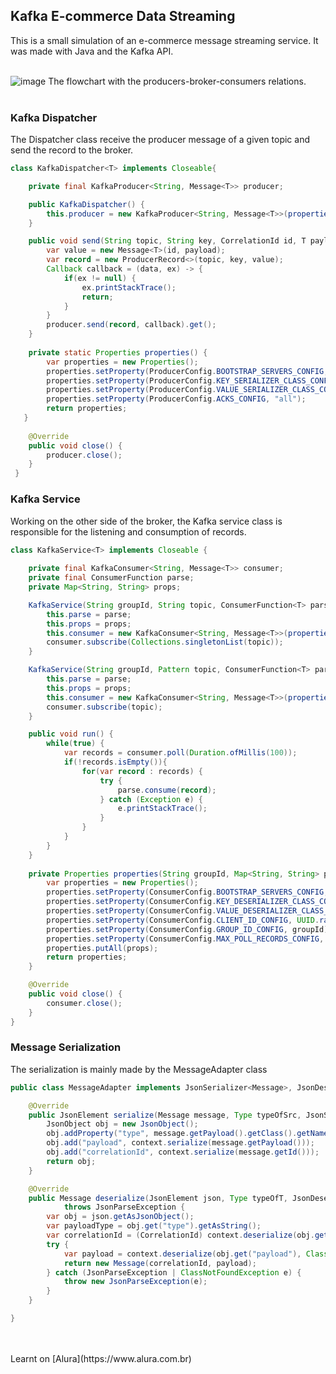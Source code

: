 ## Kafka E-commerce Data Streaming

This is a small simulation of an e-commerce message streaming service. It was made with Java and the Kafka API.
\
&nbsp;

![image](https://user-images.githubusercontent.com/51497214/120552394-94f92500-c3cd-11eb-8275-60855783d2ef.png "The flowchart with the producers-broker-consumers relations.")
The flowchart with the producers-broker-consumers relations.
\
&nbsp;



### Kafka Dispatcher

The Dispatcher class receive the producer message of a given topic and send the record to the broker. 

```java
class KafkaDispatcher<T> implements Closeable{

	private final KafkaProducer<String, Message<T>> producer;

	public KafkaDispatcher() {
		this.producer = new KafkaProducer<String, Message<T>>(properties());
	}

	public void send(String topic, String key, CorrelationId id, T payload) throws InterruptedException, ExecutionException {
		var value = new Message<T>(id, payload);
		var record = new ProducerRecord<>(topic, key, value);
        Callback callback = (data, ex) -> {
            if(ex != null) {
                ex.printStackTrace();
                return;
            }
        }
		producer.send(record, callback).get();
	}
	
	private static Properties properties() {
        var properties = new Properties();
        properties.setProperty(ProducerConfig.BOOTSTRAP_SERVERS_CONFIG, "server");
        properties.setProperty(ProducerConfig.KEY_SERIALIZER_CLASS_CONFIG, StringSerializer.class.getName());
        properties.setProperty(ProducerConfig.VALUE_SERIALIZER_CLASS_CONFIG, GsonSerializer.class.getName());
        properties.setProperty(ProducerConfig.ACKS_CONFIG, "all");
        return properties;
   }
    
    @Override
	public void close() {
		producer.close();
	}
 }
 ```


### Kafka Service

Working on the other side of the broker, the Kafka service class is responsible for the listening and consumption of records.

```java
class KafkaService<T> implements Closeable {
	
	private final KafkaConsumer<String, Message<T>> consumer;
	private final ConsumerFunction parse;
	private Map<String, String> props;

	KafkaService(String groupId, String topic, ConsumerFunction<T> parse, Map<String, String> props) {
		this.parse = parse;
		this.props = props;
		this.consumer = new KafkaConsumer<String, Message<T>>(properties(groupId, props));
		consumer.subscribe(Collections.singletonList(topic));
	}

	KafkaService(String groupId, Pattern topic, ConsumerFunction<T> parse, Class<T> type, Map<String, String> props) {
		this.parse = parse;
		this.props = props;
		this.consumer = new KafkaConsumer<String, Message<T>>(properties(groupId, props));
		consumer.subscribe(topic);
	}

	public void run() {
		while(true) {
			var records = consumer.poll(Duration.ofMillis(100));
			if(!records.isEmpty()){
				for(var record : records) {
					try {
						parse.consume(record);
					} catch (Exception e) {
						e.printStackTrace();
					}
				}
			}
		}
	}
	
	private Properties properties(String groupId, Map<String, String> props) {
		var properties = new Properties();
		properties.setProperty(ConsumerConfig.BOOTSTRAP_SERVERS_CONFIG, "localhost:9092");
		properties.setProperty(ConsumerConfig.KEY_DESERIALIZER_CLASS_CONFIG, StringDeserializer.class.getName());
		properties.setProperty(ConsumerConfig.VALUE_DESERIALIZER_CLASS_CONFIG, GsonDeserializer.class.getName());
		properties.setProperty(ConsumerConfig.CLIENT_ID_CONFIG, UUID.randomUUID().toString());
		properties.setProperty(ConsumerConfig.GROUP_ID_CONFIG, groupId);
		properties.setProperty(ConsumerConfig.MAX_POLL_RECORDS_CONFIG, "1");
		properties.putAll(props);
		return properties;
	}

	@Override
	public void close() {
		consumer.close();
	}
}
```


### Message Serialization

The serialization is mainly made by the MessageAdapter class

```java
public class MessageAdapter implements JsonSerializer<Message>, JsonDeserializer<Message>{

	@Override
	public JsonElement serialize(Message message, Type typeOfSrc, JsonSerializationContext context) {
		JsonObject obj = new JsonObject();
		obj.addProperty("type", message.getPayload().getClass().getName());
		obj.add("payload", context.serialize(message.getPayload()));
		obj.add("correlationId", context.serialize(message.getId()));
		return obj;
	}

	@Override
	public Message deserialize(JsonElement json, Type typeOfT, JsonDeserializationContext context)
			throws JsonParseException {
		var obj = json.getAsJsonObject();
		var payloadType = obj.get("type").getAsString();
		var correlationId = (CorrelationId) context.deserialize(obj.get("correlationId"), CorrelationId.class);
		try {
			var payload = context.deserialize(obj.get("payload"), Class.forName(payloadType));
			return new Message(correlationId, payload);
		} catch (JsonParseException | ClassNotFoundException e) {
			throw new JsonParseException(e); 
		} 
	}

}
```
<br/>
<br/>
Learnt on [Alura](https://www.alura.com.br)
